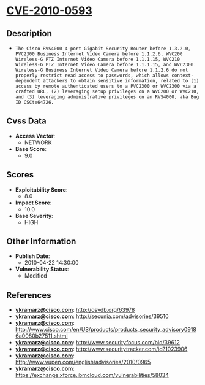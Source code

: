 
# [CVE-2010-0593](http://osvdb.org/63978)

## Description

- `The Cisco RVS4000 4-port Gigabit Security Router before 1.3.2.0, PVC2300 Business Internet Video Camera before 1.1.2.6, WVC200 Wireless-G PTZ Internet Video Camera before 1.1.1.15, WVC210 Wireless-G PTZ Internet Video Camera before 1.1.1.15, and WVC2300 Wireless-G Business Internet Video Camera before 1.1.2.6 do not properly restrict read access to passwords, which allows context-dependent attackers to obtain sensitive information, related to (1) access by remote authenticated users to a PVC2300 or WVC2300 via a crafted URL, (2) leveraging setup privileges on a WVC200 or WVC210, and (3) leveraging administrative privileges on an RVS4000, aka Bug ID CSCte64726.`

## Cvss Data

- **Access Vector**:
  - NETWORK
- **Base Score**:
  - 9.0

## Scores

- **Exploitability Score**:
  - 8.0
- **Impact Score**:
  - 10.0
- **Base Severity**:
  - HIGH

## Other Information

- **Publish Date**:
  - 2010-04-22 14:30:00
- **Vulnerability Status**:
  - Modified

## References

- **ykramarz@cisco.com**: http://osvdb.org/63978
- **ykramarz@cisco.com**: http://secunia.com/advisories/39510
- **ykramarz@cisco.com**: http://www.cisco.com/en/US/products/products_security_advisory09186a0080b27511.shtml
- **ykramarz@cisco.com**: http://www.securityfocus.com/bid/39612
- **ykramarz@cisco.com**: http://www.securitytracker.com/id?1023906
- **ykramarz@cisco.com**: http://www.vupen.com/english/advisories/2010/0965
- **ykramarz@cisco.com**: https://exchange.xforce.ibmcloud.com/vulnerabilities/58034
